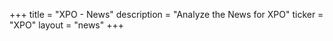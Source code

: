 +++
title = "XPO - News"
description = "Analyze the News for XPO"
ticker = "XPO"
layout = "news"
+++

